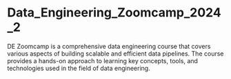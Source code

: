 # Data_Engineering_Zoomcamp_2024_2
 DE Zoomcamp is a comprehensive data engineering course that covers various aspects of building scalable and efficient data pipelines. The course provides a hands-on approach to learning key concepts, tools, and technologies used in the field of data engineering.

